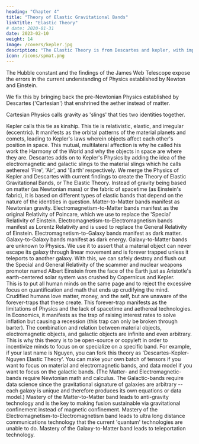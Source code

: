 ```yaml
---
heading: "Chapter 4"
title: "Theory of Elastic Gravitational Bands"
linkTitle: "Elastic Theory"
# date: 2020-01-31
date: 2023-02-10
weight: 14
image: /covers/kepler.jpg
description: "The Elastic Theory is from Descartes and kepler, with important maxim-contributions from Socrates, Taoism, Buddhism, and Hinduism."
icon: /icons/spmat.png
---
```



The Hubble constant and the findings of the James Web Telescope expose the errors in the current understanding of Physics established by Newton and Einstein.

We fix this by bringing back the pre-Newtonian Physics established by Descartes ('Cartesian') that enshrined the aether instead of matter.

Cartesian Physics calls gravity as 'slings' that ties two identities together.

Kepler calls this tie as kinship. This tie is relativistic, elastic, and irregular (eccentric).
It manifests as the orbital patterns of the material planets and comets, leading to Kepler's laws wherein objects affect each other's position in space. This mutual, multilateral affection is why he called his work the Harmony of the World and why the objects in space are where they are.
Descartes adds on to Kepler's Physics by adding the idea of the electromagnetic and galactic slings to the material slings which he calls aethereal 'Fire', 'Air', and 'Earth' respectively.
We merge the Physics of Kepler and Descartes with current findings to create the Theory of Elastic Gravitational Bands, or The Elastic Theory.
Instead of gravity being based on matter (as Newtonian mass) or the fabric of spacetime (as Einstein's fabric), it is based on different types of elastic bands that depend on the nature of the identities in question.
Matter-to-Matter bands manifest as Newtonian gravity.
Electromagnetism-to-Matter bands manifest as the original Relativity of Poincare, which we use to replace the 'Special' Relativity of Einstein.
Electromagnetism-to-Electromagnetism bands manifest as Lorentz Relativity and is used to replace the General Relativity of Einstein.
Electromagnetism-to-Galaxy bands manifest as dark matter.
Galaxy-to-Galaxy bands manifest as dark energy.
Galaxy-to-Matter bands are unknown to Physics. We use it to assert that a material object can never escape its galaxy through linear movement and is forever trapped unless it teleports to another galaxy. 
With this, we can safely destroy and flush out the Special and General Relativity of the scammer and nuclear weapons promoter named Albert Einstein from the face of the Earth just as Aristotle's earth-centered solar system was crushed by Copernicus and Kepler.  
This is to put all human minds on the same page and to reject the excessive focus on quantification and math that ends up crudifying the mind.
Crudified humans love matter, money, and the self, but are unaware of the forever-traps that these create. This forever-trap manifests as the limitations of Physics and the lack of spacetime and aethereal technologies. 
In Economics, it manifests as the trap of raising interest rates to solve inflation but causing a recession (this trap can only be broken through barter).
The combination and relation between material objects, electromagnetic objects, and galactic objects are infinite and even arbitrary. This is why this theory is to be open-source or copyleft in order to incentivize minds to focus on or specialize on a specific band.
For example, if your last name is Nguyen, you can fork this theory as 'Descartes-Kepler-Nguyen Elastic Theory'. You can make your own batch of tensors if you want to focus on material and electromagnetic bands, and data model if you want to focus on the galactic bands.
(The Matter- and Electromagnetic-bands require Newtonian math and calculus. The Galactic-bands require data science since the gravitational signature of galaxies are arbitrary -- each galaxy is unique and therefore produces its own equations or data model.)
Mastery of the Matter-to-Matter band leads to anti-gravity technology and is the key to making fusion sustainable via gravitational confinement instead of magnetic confinement.
Mastery of the Electromagnetism-to-Electromagnetism band leads to ultra long distance communications technology that the current 'quantum' technologies are unable to do. 
Mastery of the Galaxy-to-Matter band leads to teleportation technology.